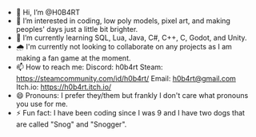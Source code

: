 - 👋 Hi, I’m @H0B4RT
- 👀 I’m interested in coding, low poly models, pixel art, and making peoples' days just a little bit brighter.
- 🌱 I’m currently learning SQL, Lua, Java, C#, C++, C, Godot, and Unity.
- 🌧️ I'm currently not looking to collaborate on any projects as I am making a fan game at the moment.
- 📫 How to reach me:
    Discord: h0b4rt
    Steam: https://steamcommunity.com/id/h0b4rt/
    Email: h0b4rt@gmail.com
    Itch.io: https://h0b4rt.itch.io/
- 😄 Pronouns: I prefer they/them but frankly I don't care what pronouns you use for me.
- ⚡ Fun fact: I have been coding since I was 9 and I have two dogs that are called "Snog" and "Snogger".

<!---
H0B4RT/H0B4RT is a ✨ special ✨ repository because its `README.md` (this file) appears on your GitHub profile.
You can click the Preview link to take a look at your changes.
--->
